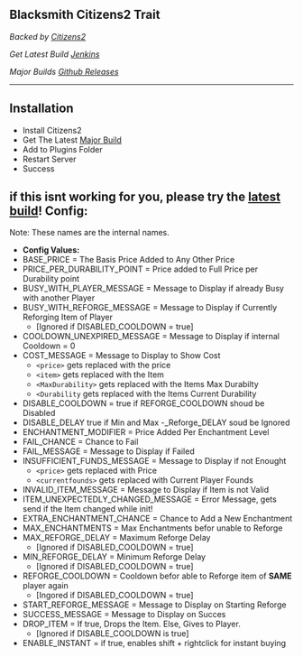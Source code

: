

**Blacksmith Citizens2 Trait**
------------------------------

*Backed by [Citizens2](https://github.com/CitizensDev/Citizens2)* 

*Get Latest Build	[Jenkins](http://ci.citizensnpcs.co/job/Blacksmith/)* 

*Major Builds [Github Releases](https://github.com/HurricanKai/Blacksmith/releases)* 


----------

**Installation**
-------------
- Install Citizens2
- Get The Latest [Major Build](https://github.com/HurricanKai/Blacksmith/releases)
- Add to Plugins Folder
- Restart Server
- Success

if this isnt working for you, please try the [latest build](http://ci.citizensnpcs.co/job/Blacksmith/)!
**Config:**
-------------

Note: These names are the internal names.

- **Config Values:**
 - BASE_PRICE = The Basis Price Added to Any Other Price
 - PRICE_PER_DURABILITY_POINT = Price added to Full Price per Durability point
 - BUSY_WITH_PLAYER_MESSAGE = Message to Display if already Busy with another Player
 - BUSY_WITH_REFORGE_MESSAGE = Message to Display if Currently Reforging Item of Player 
     - [Ignored if DISABLED_COOLDOWN = true]
 - COOLDOWN_UNEXPIRED_MESSAGE = Message to Display if internal Cooldown = 0
 - COST_MESSAGE = Message to Display to Show Cost
     - `<price>` gets replaced with the price
     - `<item>` gets replaced with the Item
     - `<MaxDurability>` gets replaced with the Items Max Durabilty
     - `<Durability` gets replaced with the Items Current Durability
 - DISABLE_COOLDOWN = true if REFORGE_COOLDOWN shoud be Disabled
 - DISABLE_DELAY true if Min and Max -_Reforge_DELAY soud be Ignored
 - ENCHANTMENT_MODIFIER = Price Added Per Enchantment Level
 - FAIL_CHANCE = Chance to Fail
 - FAIL_MESSAGE = Message to Display if Failed
 - INSUFFICIENT_FUNDS_MESSAGE = Message to Display if not Enought 
     - `<price>` gets replaced with Price
     - `<currentfounds>` gets replaced with Current Player Founds
 - INVALID_ITEM_MESSAGE = Message to Display if Item is not Valid
 - ITEM_UNEXPECTEDLY_CHANGED_MESSAGE = Error Message, gets send if the Item changed while init!
 - EXTRA_ENCHANTMENT_CHANCE = Chance to Add a New Enchantment
 - MAX_ENCHANTMENTS = Max Enchantments befor unable to Reforge
 - MAX_REFORGE_DELAY = Maximum Reforge Delay
     - [Ignored if DISABLED_COOLDOWN = true]
 - MIN_REFORGE_DELAY = Minimum Reforge Delay
     - [Ignored if DISABLED_COOLDOWN = true]
 - REFORGE_COOLDOWN = Cooldown befor able to Reforge item of **SAME** player again
     - [Ingored if DISABLED_COOLDOWN = true]
 - START_REFORGE_MESSAGE = Message to Display on Starting Reforge
 - SUCCESS_MESSAGE = Message to Display on Succes
 - DROP_ITEM = If true, Drops the Item. Else, Gives to Player.
     - [Ignored if DISABLE_COOLDOWN is true]
 - ENABLE_INSTANT = if true, enables shift + rightclick for instant buying 
